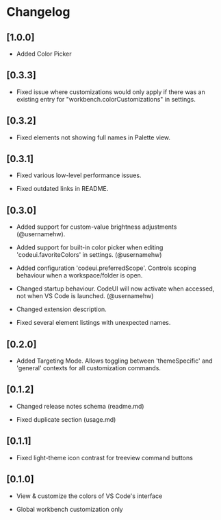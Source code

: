 # Changelog

## [1.0.0]

- Added Color Picker

## [0.3.3]

- Fixed issue where customizations would only apply if there was an existing entry for "workbench.colorCustomizations" in settings. 

##    [0.3.2]

- Fixed elements not showing full names in Palette view.

##    [0.3.1]

- Fixed various low-level performance issues.

- Fixed outdated links in README.

##    [0.3.0]

- Added support for custom-value brightness adjustments (@usernamehw).

- Added support for built-in color picker when editing 'codeui.favoriteColors' in settings. (@usernamehw)

- Added configuration 'codeui.preferredScope'. Controls scoping behaviour when a workspace/folder is open.

- Changed startup behaviour. CodeUI will now activate when accessed, not when VS Code is launched. (@usernamehw)

- Changed extension description.

- Fixed several element listings with unexpected names.

##    [0.2.0]

- Added Targeting Mode. Allows toggling between 'themeSpecific' and 'general' contexts for all customization commands.

##    [0.1.2]

- Changed release notes schema (readme.md)

- Fixed duplicate section (usage.md)

##    [0.1.1]

- Fixed light-theme icon contrast for treeview command buttons

##    [0.1.0]

- View & customize the colors of VS Code's interface

- Global workbench customization only
